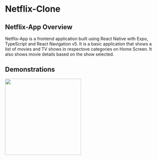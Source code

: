 # Netflix-Clone

## Netflix-App Overview

Netflix-App is a frontend application built using React Native with Expo, TypeScript and React Navigation v5. It is a basic application that shows a list of movies and TV shows in respectove categories on Home Screen. It also shows movie details based on the show selected.

## Demonstrations


<img src="https://user-images.githubusercontent.com/57967961/186027213-d1795d75-a8ce-4b49-a983-c7bf68a71f48.jpeg" width="250">
